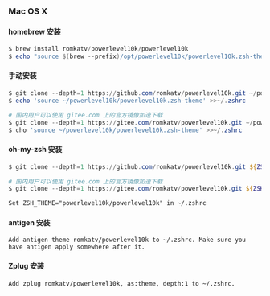 ### Mac OS X

#### homebrew 安装

``` powershell
$ brew install romkatv/powerlevel10k/powerlevel10k
$ echo "source $(brew --prefix)/opt/powerlevel10k/powerlevel10k.zsh-theme" >>~/.zshrc
```

#### 手动安装

``` powershell
$ git clone --depth=1 https://github.com/romkatv/powerlevel10k.git ~/powerlevel10k
$ echo 'source ~/powerlevel10k/powerlevel10k.zsh-theme' >>~/.zshrc

# 国内用户可以使用 gitee.com 上的官方镜像加速下载
$ git clone --depth=1 https://gitee.com/romkatv/powerlevel10k.git ~/powerlevel10k
$ cho 'source ~/powerlevel10k/powerlevel10k.zsh-theme' >>~/.zshrc
```

#### oh-my-zsh 安装

``` powershell
$ git clone --depth=1 https://github.com/romkatv/powerlevel10k.git ${ZSH_CUSTOM:-$HOME/.oh-my-zsh/custom}/themes/powerlevel10k

# 国内用户可以使用 gitee.com 上的官方镜像加速下载
$ git clone --depth=1 https://gitee.com/romkatv/powerlevel10k.git ${ZSH_CUSTOM:-$HOME/.oh-my-zsh/custom}/themes/powerlevel10k
```

```tex
Set ZSH_THEME="powerlevel10k/powerlevel10k" in ~/.zshrc
```

#### antigen 安装

``` text
Add antigen theme romkatv/powerlevel10k to ~/.zshrc. Make sure you have antigen apply somewhere after it.
```

#### Zplug 安装

``` tex
Add zplug romkatv/powerlevel10k, as:theme, depth:1 to ~/.zshrc.
```





